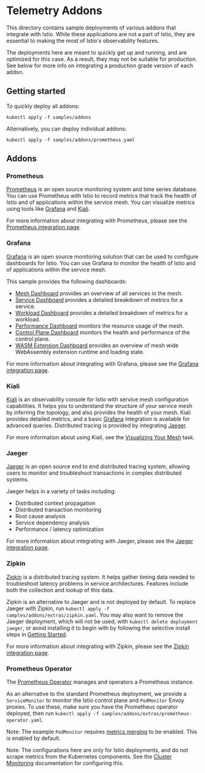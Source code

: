 # Telemetry Addons

This directory contains sample deployments of various addons that integrate with Istio. While these applications are not
a part of Istio, they are essential to making the most of Istio's observability features.

The deployments here are meant to quickly get up and running, and are optimized for this case. As a result, they may not
be suitable for production. See below for more info on integrating a production grade version of each addon.

## Getting started

To quickly deploy all addons:

```shell script
kubectl apply -f samples/addons
```

Alternatively, you can deploy individual addons:

```shell script
kubectl apply -f samples/addons/prometheus.yaml
```

## Addons

### Prometheus

[Prometheus](https://prometheus.io/) is an open source monitoring system and time series database. You can use
Prometheus with Istio to record metrics that track the health of Istio and of applications within the service mesh. You
can visualize metrics using tools like [Grafana](#grafana) and [Kiali](#kiali).

For more information about integrating with Prometheus, please see
the [Prometheus integration page](https://istio.io/docs/ops/integrations/prometheus/).

### Grafana

[Grafana](http://grafana.com/) is an open source monitoring solution that can be used to configure dashboards for Istio.
You can use Grafana to monitor the health of Istio and of applications within the service mesh.

This sample provides the following dashboards:

* [Mesh Dashboard](https://grafana.com/grafana/dashboards/7639) provides an overview of all services in the mesh.
* [Service Dashboard](https://grafana.com/grafana/dashboards/7636) provides a detailed breakdown of metrics for a
  service.
* [Workload Dashboard](https://grafana.com/grafana/dashboards/7630) provides a detailed breakdown of metrics for a
  workload.
* [Performance Dashboard](https://grafana.com/grafana/dashboards/11829) monitors the resource usage of the mesh.
* [Control Plane Dashboard](https://grafana.com/grafana/dashboards/7645) monitors the health and performance of the
  control plane.
* [WASM Extension Dashboard](https://grafana.com/grafana/dashboards/13277) provides an overview of mesh wide WebAssembly
  extension runtime and loading state.

For more information about integrating with Grafana, please see
the [Grafana integration page](https://istio.io/docs/ops/integrations/grafana/).

### Kiali

[Kiali](https://kiali.io/) is an observability console for Istio with service mesh configuration capabilities. It helps
you to understand the structure of your service mesh by inferring the topology, and also provides the health of your
mesh. Kiali provides detailed metrics, and a basic [Grafana](#grafana) integration is available for advanced queries.
Distributed tracing is provided by integrating [Jaeger](#jaeger).

For more information about using Kiali, see
the [Visualizing Your Mesh](https://istio.io/docs/tasks/observability/kiali/) task.

### Jaeger

[Jaeger](https://www.jaegertracing.io/) is an open source end to end distributed tracing system, allowing users to
monitor and troubleshoot transactions in complex distributed systems.

Jaeger helps in a variety of tasks including:

* Distributed context propagation
* Distributed transaction monitoring
* Root cause analysis
* Service dependency analysis
* Performance / latency optimization

For more information about integrating with Jaeger, please see
the [Jaeger integration page](https://istio.io/docs/tasks/observability/distributed-tracing/jaeger/).

### Zipkin

[Zipkin](https://zipkin.io/) is a distributed tracing system. It helps gather timing data needed to troubleshoot latency
problems in service architectures. Features include both the collection and lookup of this data.

Zipkin is an alternative to Jaeger and is not deployed by default. To replace Jaeger with Zipkin,
run `kubectl apply -f samples/addons/extras/zipkin.yaml`. You may also want to remove the Jaeger deployment, which will
not be used, with `kubectl delete deployment jaeger`, or avoid installing it to begin with by following the selective
install steps in [Getting Started](#getting-started).

For more information about integrating with Zipkin, please see
the [Zipkin integration page](https://istio.io/docs/tasks/observability/distributed-tracing/zipkin/).

### Prometheus Operator

The [Prometheus Operator](https://github.com/coreos/prometheus-operator) manages and operators a Prometheus instance.

As an alternative to the standard Prometheus deployment, we provide a `ServiceMonitor` to monitor the Istio control
plane and `PodMonitor`
Envoy proxies. To use these, make sure you have the Prometheus operator deployed, then
run `kubectl apply -f samples/addons/extras/prometheus-operator.yaml`.

Note: The example `PodMonitor`
requires [metrics merging](https://istio.io/latest/docs/ops/integrations/prometheus/#option-1-metrics-merging) to be
enabled. This is enabled by default.

Note: The configurations here are only for Istio deployments, and do not scrape metrics from the Kubernetes components.
See the [Cluster Monitoring](https://coreos.com/operators/prometheus/docs/latest/user-guides/cluster-monitoring.html)
documentation for configuring this.
